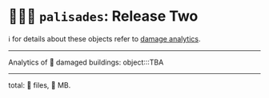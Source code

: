 # 🧑🏽‍🚒 `palisades`: Release Two

ℹ️ for details about these objects refer to [damage analytics](./damage-analytics.md).

---

Analytics of 🚧 damaged buildings: 
object:::TBA


---

total: 🚧 files, 🚧 MB.